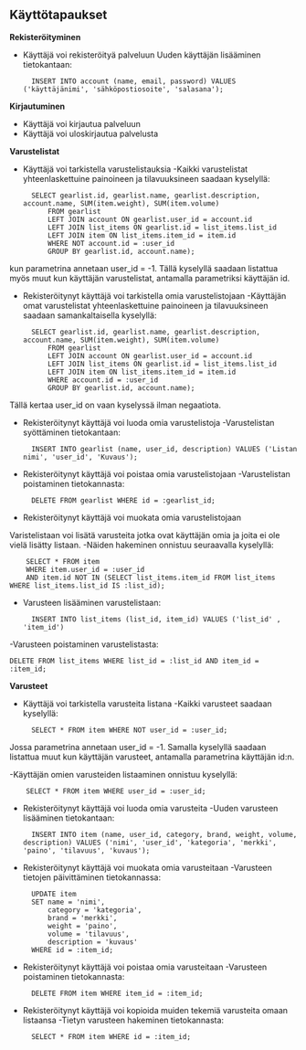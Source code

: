 ## Käyttötapaukset

**Rekisteröityminen**

+ Käyttäjä voi rekisteröityä palveluun
Uuden käyttäjän lisääminen tietokantaan:

		INSERT INTO account (name, email, password) VALUES ('käyttäjänimi', 'sähköpostiosoite', 'salasana');

**Kirjautuminen**

+ Käyttäjä voi kirjautua palveluun
+ Käyttäjä voi uloskirjautua palvelusta

**Varustelistat**

+ Käyttäjä voi tarkistella varustelistauksia
-Kaikki varustelistat yhteenlaskettuine painoineen ja tilavuuksineen saadaan kyselyllä:
		
		SELECT gearlist.id, gearlist.name, gearlist.description, account.name, SUM(item.weight), SUM(item.volume) 
			FROM gearlist 
			LEFT JOIN account ON gearlist.user_id = account.id 
			LEFT JOIN list_items ON gearlist.id = list_items.list_id 
			LEFT JOIN item ON list_items.item_id = item.id 
			WHERE NOT account.id = :user_id 
			GROUP BY gearlist.id, account.name);

kun parametrina annetaan user_id = -1.
Tällä kyselyllä saadaan listattua myös muut kun käyttäjän varustelistat, antamalla parametriksi käyttäjän id.

+ Rekisteröitynyt käyttäjä voi tarkistella omia varustelistojaan
-Käyttäjän omat varustelistat yhteenlaskettuine painoineen ja tilavuuksineen saadaan samankaltaisella kyselyllä:

		SELECT gearlist.id, gearlist.name, gearlist.description, account.name, SUM(item.weight), SUM(item.volume) 
			FROM gearlist 
			LEFT JOIN account ON gearlist.user_id = account.id 
			LEFT JOIN list_items ON gearlist.id = list_items.list_id 
			LEFT JOIN item ON list_items.item_id = item.id 
			WHERE account.id = :user_id 
			GROUP BY gearlist.id, account.name);

Tällä kertaa user_id on vaan kyselyssä ilman negaatiota.

+ Rekisteröitynyt käyttäjä voi luoda omia varustelistoja
-Varustelistan syöttäminen tietokantaan:

		INSERT INTO gearlist (name, user_id, description) VALUES ('Listan nimi', 'user_id', 'Kuvaus');


+ Rekisteröitynyt käyttäjä voi poistaa omia varustelistojaan
-Varustelistan poistaminen tietokannasta:

		DELETE FROM gearlist WHERE id = :gearlist_id;

+ Rekisteröitynyt käyttäjä voi muokata omia varustelistojaan

Varistelistaan voi lisätä varusteita jotka ovat käyttäjän omia ja joita ei ole vielä lisätty listaan. 
-Näiden hakeminen onnistuu seuraavalla kyselyllä:
			
		SELECT * FROM item 
		WHERE item.user_id = :user_id
		AND item.id NOT IN (SELECT list_items.item_id FROM list_items WHERE list_items.list_id IS :list_id);

- Varusteen lisääminen varustelistaan:

		INSERT INTO list_items (list_id, item_id) VALUES ('list_id' , 'item_id')

-Varusteen poistaminen varustelistasta:

	DELETE FROM list_items WHERE list_id = :list_id AND item_id = :item_id;	
	
**Varusteet**

+ Käyttäjä voi tarkistella varusteita listana
-Kaikki varusteet saadaan kyselyllä:

		SELECT * FROM item WHERE NOT user_id = :user_id;
		
Jossa parametrina annetaan user_id = -1. Samalla kyselyllä saadaan listattua muut kun käyttäjän varusteet, antamalla parametrina käyttäjän id:n.

-Käyttäjän omien varusteiden listaaminen onnistuu kyselyllä:

		SELECT * FROM item WHERE user_id = :user_id;
		
+ Rekisteröitynyt käyttäjä voi luoda omia varusteita
-Uuden varusteen lisääminen tietokantaan:

		INSERT INTO item (name, user_id, category, brand, weight, volume, description) VALUES ('nimi', 'user_id', 'kategoria', 'merkki', 'paino', 'tilavuus', 'kuvaus');

+ Rekisteröitynyt käyttäjä voi muokata omia varusteitaan
-Varusteen tietojen päivittäminen tietokannassa:

		UPDATE item 
		SET name = 'nimi',
		    category = 'kategoria',
		    brand = 'merkki',
		    weight = 'paino',
		    volume = 'tilavuus',
		    description = 'kuvaus'
		WHERE id = :item_id;

+ Rekisteröitynyt käyttäjä voi poistaa omia varusteitaan
-Varusteen poistaminen tietokannasta:

		DELETE FROM item WHERE item_id = :item_id;	

+ Rekisteröitynyt käyttäjä voi kopioida muiden tekemiä varusteita omaan listaansa
-Tietyn varusteen hakeminen tietokannasta:

		SELECT * FROM item WHERE id = :item_id;
